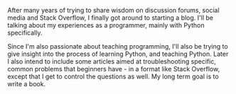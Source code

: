 <!--
.. title:  Welcome to the ZahlBlog
.. category: meta
-->
After many years of trying to share wisdom on discussion forums, social media and Stack Overflow, I finally got around to starting a blog. I'll be talking about my experiences as a programmer, mainly with Python specifically.

Since I'm also passionate about teaching programming, I'll also be trying to give insight into the process of learning Python, and teaching Python. Later I also intend to include some articles aimed at troubleshooting specific, common problems that beginners have - in a format like Stack Overflow, except that I get to control the questions as well. My long term goal is to write a book.
